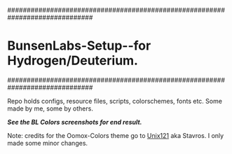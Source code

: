 ##############################################################################
# BunsenLabs-Setup--for Hydrogen/Deuterium.
##############################################################################

Repo holds configs, resource files, scripts, colorschemes, fonts etc. Some made by me, some by others.

***See the BL Colors screenshots for end result.***

Note: credits for the Oomox-Colors theme go to [Unix121](https://github.com/unix121) aka Stavros. I only made some minor changes.
